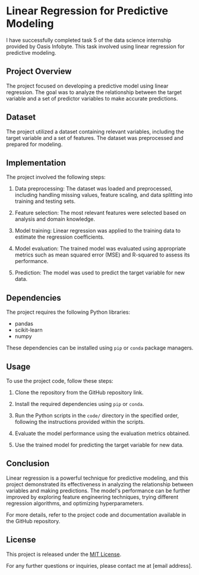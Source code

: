# Linear Regression for Predictive Modeling

I have successfully completed task 5 of the data science internship provided by Oasis Infobyte. This task involved using linear regression for predictive modeling.

## Project Overview

The project focused on developing a predictive model using linear regression. The goal was to analyze the relationship between the target variable and a set of predictor variables to make accurate predictions.

## Dataset

The project utilized a dataset containing relevant variables, including the target variable and a set of features. The dataset was preprocessed and prepared for modeling.

## Implementation

The project involved the following steps:

1. Data preprocessing: The dataset was loaded and preprocessed, including handling missing values, feature scaling, and data splitting into training and testing sets.

2. Feature selection: The most relevant features were selected based on analysis and domain knowledge.

3. Model training: Linear regression was applied to the training data to estimate the regression coefficients.

4. Model evaluation: The trained model was evaluated using appropriate metrics such as mean squared error (MSE) and R-squared to assess its performance.

5. Prediction: The model was used to predict the target variable for new data.


## Dependencies

The project requires the following Python libraries:

- pandas
- scikit-learn
- numpy

These dependencies can be installed using `pip` or `conda` package managers.

## Usage

To use the project code, follow these steps:

1. Clone the repository from the GitHub repository link.

2. Install the required dependencies using `pip` or `conda`.

3. Run the Python scripts in the `code/` directory in the specified order, following the instructions provided within the scripts.

4. Evaluate the model performance using the evaluation metrics obtained.

5. Use the trained model for predicting the target variable for new data.

## Conclusion

Linear regression is a powerful technique for predictive modeling, and this project demonstrated its effectiveness in analyzing the relationship between variables and making predictions. The model's performance can be further improved by exploring feature engineering techniques, trying different regression algorithms, and optimizing hyperparameters.

For more details, refer to the project code and documentation available in the GitHub repository.

## License

This project is released under the [MIT License](https://opensource.org/licenses/MIT).

For any further questions or inquiries, please contact me at [email address].
